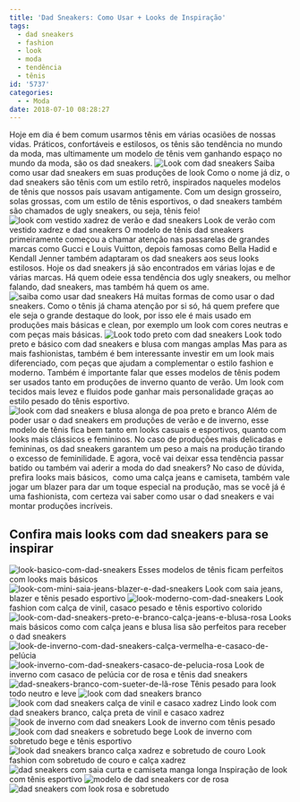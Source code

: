 ```yaml
---
title: 'Dad Sneakers: Como Usar + Looks de Inspiração'
tags:
  - dad sneakers
  - fashion
  - look
  - moda
  - tendência
  - tênis
id: '5737'
categories:
  - - Moda
date: 2018-07-10 08:28:27
---
```


Hoje em dia é bem comum usarmos tênis em várias ocasiões de nossas vidas. Práticos, confortáveis e estilosos, os tênis são tendência no mundo da moda, mas ultimamente um modelo de tênis vem ganhando espaço no mundo da moda, são os dad sneakers. ![Look com dad sneakers](/images/2018/07/look-com-dad-sneakers-colorido.jpg "Look com dad sneakers") Saiba como usar dad sneakers em suas produções de look Como o nome já diz, o dad sneakers são tênis com um estilo retrô, inspirados naqueles modelos de tênis que nossos país usavam antigamente. Com um design grosseiro, solas grossas, com um estilo de tênis esportivos, o dad sneakers também são chamados de ugly sneakers, ou seja, tênis feio! ![look com vestido xadrez de verão e dad sneakers ](/images/2018/07/look-vestido-xadrez-com-dad-sneakers.jpg "look com vestido xadrez de verão e dad sneakers ") Look de verão com vestido xadrez e dad sneakers O modelo de tênis dad sneakers primeiramente começou a chamar atenção nas passarelas de grandes marcas como Gucci e Louis Vuitton, depois famosas como Bella Hadid e Kendall Jenner também adaptaram os dad sneakers aos seus looks estilosos. Hoje os dad sneakers já são encontrados em várias lojas e de várias marcas. Há quem odeie essa tendência dos ugly sneakers, ou melhor falando, dad sneakers, mas também há quem os ame. ![saiba como usar dad sneakers](/images/2018/07/como-usar-dad-sneakers.jpg "saiba como usar dad sneakers") Há muitas formas de como usar o dad sneakers. Como o tênis já chama atenção por si só, há quem prefere que ele seja o grande destaque do look, por isso ele é mais usado em produções mais básicas e clean, por exemplo um look com cores neutras e com peças mais básicas. ![Look todo preto com dad sneakers](/images/2018/07/look-todo-preto-com-dad-sneakers.jpg "Look todo preto com dad sneakers") Look todo preto e básico com dad sneakers e blusa com mangas amplas Mas para as mais fashionistas, também é bem interessante investir em um look mais diferenciado, com peças que ajudam a complementar o estilo fashion e moderno. Também é importante falar que esses modelos de tênis podem ser usados tanto em produções de inverno quanto de verão. Um look com tecidos mais levez e fluidos pode ganhar mais personalidade graças ao estilo pesado do tênis esportivo. ![look com dad sneakers e blusa alonga de poa preto e branco](/images/2018/07/look-com-dad-sneakers-blusa-alongada-de-poa.jpg "dad sneakers com blusa alonga de poa preto e branco") Além de poder usar o dad sneakers em produções de verão e de inverno, esse modelo de tênis fica bem tanto em looks casuais e esportivos, quanto com looks mais clássicos e femininos. No caso de produções mais delicadas e femininas, os dad sneakers garantem um peso a mais na produção tirando o excesso de feminilidade. E agora, você vai deixar essa tendência passar batido ou também vai aderir a moda do dad sneakers? No caso de dúvida, prefira looks mais básicos,  como uma calça jeans e camiseta, também vale jogar um blazer para dar um toque especial na produção, mas se você já é uma fashionista, com certeza vai saber como usar o dad sneakers e vai montar produções incríveis.

## Confira mais looks com dad sneakers para se inspirar

![look-basico-com-dad-sneakers](/images/2018/07/look-basico-com-dad-sneakers.jpg "look básico com dad sneakers") Esses modelos de tênis ficam perfeitos com looks mais básicos ![look-com-mini-saia-jeans-blazer-e-dad-sneakers](/images/2018/07/look-com-mini-saia-jeans-blazer-e-dad-sneakers.jpg "look com mini saia jeans e blazer e dad sneakers") Look com saia jeans, blazer e tênis pesado esportivo ![look-moderno-com-dad-sneakers](/images/2018/07/look-moderno-com-dad-sneakers.jpg "Look moderno com dad sneakers e calça de vinil ") Look fashion com calça de vinil, casaco pesado e tênis esportivo colorido ![look-com-dad-sneakers-preto-e-branco-calça-jeans-e-blusa-rosa](/images/2018/07/look-com-dad-sneakers-preto-e-branco-calça-jeans-e-blusa-rosa.jpg "look com dad sneakers calça jeans e blusa rosa") Looks mais básicos como com calça jeans e blusa lisa são perfeitos para receber o dad sneakers ![look-de-inverno-com-dad-sneakers-calça-vermelha-e-casaco-de-pelúcia](/images/2018/07/look-de-inverno-com-dad-sneakers-calça-vermelha-e-casaco-de-pelúcia.jpg "look de inverno com dad sneakers calça vermelha e casado de pelúcia") ![look-inverno-com-dad-sneakers-casaco-de-pelucia-rosa](/images/2018/07/look-inverno-com-dad-sneakers-casaco-de-pelucia-rosa.jpg "Look de inverno com dad sneakers e casaco de pelúcia rosa") Look de inverno com casaco de pelúcia cor de rosa e tênis dad sneakers ![dad-sneakers-branco-com-sueter-de-lã-rose](/images/2018/07/dad-sneakers-branco-com-sueter-de-lã-rose.jpg "dad sneakers branco com suéter de lã rosé ") Tênis pesado para look todo neutro e leve ![look com dad sneakers branco](/images/2018/07/look-com-dad-sneakers-branco.jpg "look com dad sneakers branco") ![look com dad sneakers calça de vinil e casaco xadrez](/images/2018/07/look-com-dad-sneakers-calça-de-vinil-e-casaco-xadrez.jpg "look com dad sneakers calça de vinil e casaco xadrez") Lindo look com dad sneakers branco, calça preta de vinil e casaco xadrez ![look de inverno com dad sneakers](/images/2018/07/look-de-inverno-com-dad-sneakers.jpg "look de inverno com dad sneakers") Look de inverno com tênis pesado ![look com dad sneakers e sobretudo bege](/images/2018/07/look-com-dad-sneakers-e-sobretudo-bege.jpg "look com dad sneakers e sobretudo bege") Look de inverno com sobretudo bege e tênis esportivo ![look dad sneakers branco calça xadrez e sobretudo de couro](/images/2018/07/look-dad-sneakers-branco-calça-xadrez-e-sobretudo-de-couro.jpg "look dad sneakers branco calça xadrez e sobretudo de couro") Look fashion com sobretudo de couro e calça xadrez ![dad sneakers com saia curta e camiseta manga longa](/images/2018/07/dad-sneakers-com-saia-curta-e-camiseta-manga-longa.jpg "dad sneakers com saia curta e camiseta manga longa") Inspiração de look com tênis esportivo ![modelo de dad sneakers cor de rosa](/images/2018/07/dad-sneakers-cor-de-rosa.jpg "modelo de dad sneakers cor de rosa") ![dad sneakers com look rosa e sobretudo](/images/2018/07/dad-sneakers-com-look-rosa-e-sobretudo.jpg "dad sneakers com look rosa e sobretudo")
